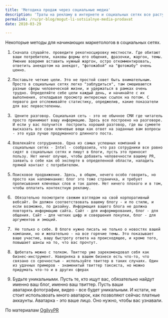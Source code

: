 ```yaml
---
title: 'Методика продаж через социальные медиа'
description: 'Траты на рекламу в интернете и социальных сетях все растут, и теперь важно, чтобы здесь не повторилась ситуация традиционных медиа - &quot;половина того, что я трачу на реклам, я трачу впустую... но я не знаю, которую половину.&quot; Некоторые методы для начинающих маркетологов в социальных сетях.'
permalink: /ru/pr-blog/mogut-li-sotsialnye-media-prodavat
date: 2010-03-29

---
```


Некоторые методы для начинающих маркетологов в социальных сетях.

1.     Сначала слушайте. проведите рекогносцировку местности. Где обитают ваши потребители, каковы формы его общения, фразочки, жаргон, темы. Умение вовремя вставить нужный жаргон, остро откомментировать, ответить анекдотом на анекдот, "фотожабой" на "фотожабу" очень ценно.

2.     Поставьте четкие цели. Это не простой совет быть внимательным. Просто в социальных сетях легко "заблудиться", там смешиваются разные сферы человеческой жизни, и удержаться в рамках очень трудно. Определяйте себе цели каждый день, и начинайте с их выполнения, откладывая просмотр интересных ссылок на потом. С первого дня отслеживайте статистику, опреджелив, какие показатели для вас первостепенны.

3.      Цените разговор. Социальная сеть - это не обычное СМИ где читатель просто принимает вашу информацию. Здесь все построено на разговоре. И если у вас получится  построить хороший разговор, где вы сумеете высказать все свои ключевые вещи как ответ на заданные вам вопросы - это куда лучше продуманного длинного поста.

4.     Вовлекайте сотрудников. Одна из самых успешных компаний в социальных сетях - Intel - сообразила, что раз сотрудники все равно сидят в социальных сетях и пишут в блоги, пусть это приносит пользу. Нет ничег олучше, чтобы добавить человечности вашему PR, заявить о себе как об эксперте в определенной области, наладить прямой контакт с потребителем.

5.     Поисковое продвижение. Здесь, в общем, нечего особо говорить, но просто как напоминание: блог это тоже страничка, и требует прописывания ключевых слов и так далее. Нет ничего плохого и в том, чтобы оплатить контекстную рекламу.

6.      Обязательно посмотрите свежим взглядом на свой корпоративный вебсайт. Он должен соответствовать вашему блогу - и по стилю, и если возможно, по дизайну. Информация вашего блога не должна повторять информацию сайта. Сайт - для информирования, блог - для общения. Сайт - для четких цифр и совершения покупки, блог - для аргументов и эмоций.

7.      Не только о себе. В блоге нужно писать не только о новостях вашей компании, но и желательно - на все горячие темы. Это показывает ваше участие, вашу быстроту ответа на происходящее, и кроме того, повышает шансы на то, что вас прочтут.

8.      Щебетать можно с толком. Твиттер уже зарекомендовал себя как бизнес-инструмент. Наверняка в вашем бизнесе есть что-то, что связано со срочностью - используйте твиттер в таких случаях. Один из удачных примеров - знаменитый твиттер таксиста, но можно придумать что-то и в других сферах

9. Будьте уникальными. Пусть те, кто ищут вас, обязательно найдут именно ваш блог, именно ваш твиттер. Пусть ваши аватарки.фотографии, видео - все будет уникальным. И кстати, не стоит использвоать много аватарок, как позволяют сейчас платные аккаунты. Аватарка - это ваше лицо. Оно нужно, чтобы вас узнавали.

По материалам <a href="http://blog.ogilvypr.com/2010/03/can-social-media-sell/#more-3561">OgilvyPR</a>

